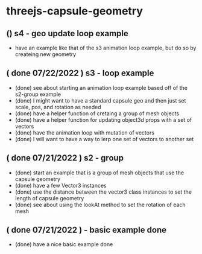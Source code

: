 # threejs-capsule-geometry

## () s4 - geo update loop example
* have an example like that of the s3 animation loop example, but do so by createing new geometry

## ( done 07/22/2022 ) s3 - loop example
* (done) see about starting an animation loop example based off of the s2-group example
* (done) I might want to have a standard capsule geo and then just set scale, pos, and rotation as needed
* (done) have a helper function of cretaing a group of mesh objects
* (done) have a helper function for updating object3d props with a set of vectors
* (done) have the animation loop with mutation of vectors
* (done) I will want to have a way to lerp one set of vectors to another set

## ( done 07/21/2022 ) s2 - group
* (done) start an example that is a group of mesh objects that use the capsule geometry 
* (done) have a few Vector3 instances
* (done) use the distance between the vector3 class instances to set the length of capsule geometry
* (done) see about using the lookAt method to set the rotation of each mesh

## ( done 07/21/2022 ) - basic example done
* (done) have a nice basic example done